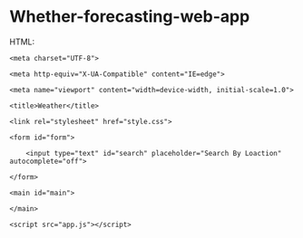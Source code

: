 # Whether-forecasting-web-app
HTML:

<!DOCTYPE html>

<html lang="en">

<head>

    <meta charset="UTF-8">

    <meta http-equiv="X-UA-Compatible" content="IE=edge">

    <meta name="viewport" content="width=device-width, initial-scale=1.0">

    <title>Weather</title>

    <link rel="stylesheet" href="style.css">

</head>

<body>

    <form id="form">

        <input type="text" id="search" placeholder="Search By Loaction" autocomplete="off">

    </form>

    <main id="main">

    </main>

    <script src="app.js"></script>

</body>

</html>
